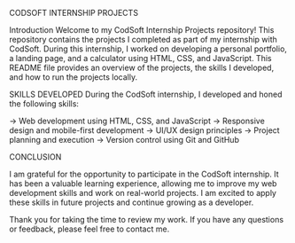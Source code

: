 CODSOFT INTERNSHIP PROJECTS

Introduction
Welcome to my CodSoft Internship Projects repository! This repository contains the projects I completed as part of my internship with CodSoft. During this internship, I worked on developing a personal portfolio, a landing page, and a calculator using HTML, CSS, and JavaScript. This README file provides an overview of the projects, the skills I developed, and how to run the projects locally.

SKILLS DEVELOPED
During the CodSoft internship, I developed and honed the following skills:

-> Web development using HTML, CSS, and JavaScript
-> Responsive design and mobile-first development
-> UI/UX design principles
-> Project planning and execution
-> Version control using Git and GitHub

CONCLUSION

I am grateful for the opportunity to participate in the CodSoft internship. It has been a valuable learning experience, allowing me to improve my web development skills and work on real-world projects. I am excited to apply these skills in future projects and continue growing as a developer.

Thank you for taking the time to review my work. If you have any questions or feedback, please feel free to contact me.
